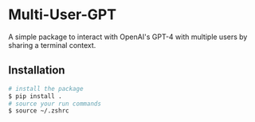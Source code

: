 # Multi-User-GPT

A simple package to interact with OpenAI's GPT-4 with multiple users by sharing a terminal context.

## Installation

```bash
# install the package
$ pip install .
# source your run commands
$ source ~/.zshrc
```

